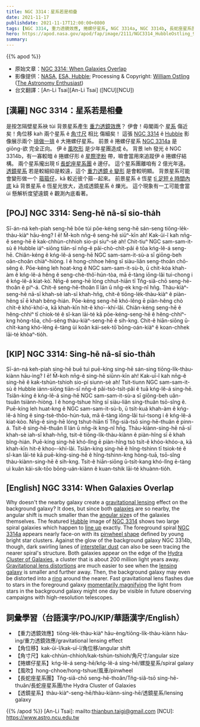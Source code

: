 ```yaml
---
title: NGC 3314：星系若是相疊
date: 2021-11-17
publishdate: 2021-11-17T12:00:00+0800
tags: [NGC 3314, 重力透鏡效應, 捲螺仔星系, NGC 3314a, NGC 3314b, 長蛇座星系團, 透鏡星系]
hero: https://apod.nasa.gov/apod/fap/image/2111/NGC3314_HubbleOstling_960.jpg
summary:
---
```


{{% apod %}}

- 原始文章：[NGC 3314: When Galaxies Overlap](https://apod.nasa.gov/apod/ap211117.html)
- 影像提供：[NASA](https://www.nasa.gov/), [ESA, Hubble](https://esahubble.org/); Processing & Copyright: [William Ostling](https://www.instagram.com/the_astronomy_enthusiast/) ([The Astronomy Enthusiast](https://theastroenthusiast.com/))
- 台文翻譯：[An-Li Tsai][An-Li Tsai] ([NCU][NCU])

## [漢羅] NGC 3314：星系若是相疊
是按怎隔壁星系袂 tùi 背景星系產生 [重力透鏡效應][gravitational lensing]？
伊會！毋閣兩个 [星系][galaxies] 傷近矣！角位移 kah 兩个星系 ê [角寸尺][angular size] 相比 傷細矣！
這張 [NGC 3314][NGC 3314] ê [Hubble][Hubble] 影像展示兩个 [排做一排][line up] ê 大捲螺仔星系。
前景 ê 捲螺仔星系 [NGC 3314a][NGC 3314a] 是 giōng-欲 完全正向。
伊 ê [風吹形][pinwheel shape] 是少年星團造成 ê。
背景 leh 發光 ê NGC 3314b，有一寡較暗 ê 捲螺仔形 ê [星際塗粉][interstellar dust] 帶，嘛會當用來追蹤伊 ê 捲螺仔結構。
兩个星系攏出現 tī [長蛇座星系團][Hydra Cluster of Galaxies] ê 邊仔。
這个星系團離咱有 2 億光年遠。
[透鏡星系][lensing galaxy] 若是較細抑是較遠，這个 [重力透鏡 ê 變形][Gravitational lens distortions t] 是會較明顯。
背景星系可能會變形做一个 [箍箍仔][ring]，kā 較近彼个箍--起來。
前景星系 ê 恆星 [tī 足短 ê 時間內底][momentarily magnifying] kā 背景星系 ê 恆星光放大，造成透鏡星系 ê 爍光。
這个現象有一工可能會當 ùi 懸解析度望遠鏡 ê 觀測內底看著。

## [POJ] NGC 3314: Seng-hē nā-sī sio-tha̍h
Sī-án-ná keh-piah seng-hē bōe tùi pōe-kéng seng-hē sán-seng tiōng-le̍k-thàu-kiàⁿ hāu-èng?
I ē! M̄-koh nn̄g-ê seng-hē siūⁿ-kīn ah! Kak-ūi-î kah nn̄g-ê seng-hē ê kak-chhùn-chhioh sio-pí siuⁿ-sè ah!
Chit-tiuⁿ NGC sam-sam-it-sù ê Hubble iáⁿ-siōng tiān-sī nn̄g-ê pâi-chò-chi̍t-pâi ê tōa kńg-lê-á seng-hē.
Chiân-kéng ê kńg-lê-á seng-hē NGC sam-sam-it-sù-a sī giōng-beh oân-choân chiàⁿ-hiòng.
I ê hong-chhoe hêng sī siàu-liân seng-thoân chō-sêng ê.
Pōe-kéng leh hoat-kng ê NGC sam-sam-it-sù-b, ū chi̍t-kóa khah-àm ê kńg-lê-á hêng ê seng-chè-thô͘-hún-tòa, mā ē-tàng iōng-lâi tui-chong i ê kńg-lê-á kiat-kò͘.
Nn̄g-ê seng-hē lóng chhut-hiān tī Tn̂g-siâ-chō seng-hē-thoân ê piⁿ-á.
Chit-ê seng-hē-thoân lî lán ū nn̄g-ek kng-nî hn̄g.
Thàu-kiàⁿ-seng-hē nā-sī khah-sè iah-sī khah-hn̄g, chit-ê tiōng-le̍k-thàu-kiàⁿ ê piàn-hêng sī ē khah bêng-hián.
Pōe-kéng seng-hē khó-lêng ē piàn-hêng chò chi̍t-ê khó͘-khó͘-a, kā khah-kīn hit-ê kho͘--khí-lâi.
Chiân-kéng seng-hē ê hêng-chhiⁿ tī chiok-té ê sî-kan lāi-té kā pōe-kéng-seng-hē ê hêng-chhiⁿ-kng hòng-tōa, chō-sêng thàu-kiàⁿ-seng-hē ê sih-kng.
Chit-ê hiān-siōng ū-chi̍t-kang khó-lêng ē-tàng ùi koân kái-sek-tō͘ bōng-oán-kiàⁿ ê koan-chhek lāi-té khòaⁿ-tio̍h.

## [KIP] NGC 3314: Sing-hē nā-sī sio-tha̍h
Sī-án-ná keh-piah sing-hē buē tuì puē-kíng sing-hē sán-sing tiōng-li̍k-thàu-kiànn hāu-ìng?
I ē! M̄-koh nn̄g-ê sing-hē siūnn-kīn ah! Kak-uī-î kah nn̄g-ê sing-hē ê kak-tshùn-tshioh sio-pí siunn-sè ah!
Tsit-tiunn NGC sam-sam-it-sù ê Hubble iánn-siōng tiān-sī nn̄g-ê pâi-tsò-tsi̍t-pâi ê tuā kńg-lê-á sing-hē.
Tsiân-kíng ê kńg-lê-á sing-hē NGC sam-sam-it-sù-a sī giōng-beh uân-tsuân tsiànn-hiòng.
I ê hong-tshue hîng sī siàu-liân sing-thuân tsō-sîng ê.
Puē-kíng leh huat-kng ê NGC sam-sam-it-sù-b, ū tsi̍t-kuá khah-àm ê kńg-lê-á hîng ê sing-tsè-thôo-hún-tuà, mā ē-tàng iōng-lâi tui-tsong i ê kńg-lê-á kiat-kòo.
Nn̄g-ê sing-hē lóng tshut-hiān tī Tn̂g-siâ-tsō sing-hē-thuân ê pinn-á.
Tsit-ê sing-hē-thuân lî lán ū nn̄g-ik kng-nî hn̄g.
Thàu-kiànn-sing-hē nā-sī khah-sè iah-sī khah-hn̄g, tsit-ê tiōng-li̍k-thàu-kiànn ê piàn-hîng sī ē khah bîng-hián.
Puē-kíng sing-hē khó-lîng ē piàn-hîng tsò tsi̍t-ê khóo-khóo-a, kā khah-kīn hit-ê khoo--khí-lâi.
Tsiân-kíng sing-hē ê hîng-tshinn tī tsiok-té ê sî-kan lāi-té kā puē-kíng-sing-hē ê hîng-tshinn-kng hòng-tuā, tsō-sîng thàu-kiànn-sing-hē ê sih-kng.
Tsit-ê hiān-siōng ū-tsi̍t-kang khó-lîng ē-tàng uì kuân kái-sik-tōo bōng-uán-kiànn ê kuan-tshik lāi-té khuànn-tio̍h.

## [English] NGC 3314: When Galaxies Overlap
Why doesn't the nearby galaxy create a [gravitational lensing][gravitational lensing] effect on the background galaxy?
It does, but since both [galaxies][galaxies] are so nearby, the angular shift is much smaller than the [angular size][angular size]s of the galaxies themselves.
The featured [Hubble][Hubble] image of [NGC 3314][NGC 3314] shows two large spiral galaxies which happen to [line up][line up] exactly.
The foreground spiral [NGC 3314a][NGC 3314a] appears nearly face-on with its [pinwheel shape][pinwheel shape] defined by young bright star clusters.
Against the glow of the background galaxy NGC 3314b, though, dark swirling lanes of [interstellar dust][interstellar dust] can also be seen tracing the nearer spiral's structure.
Both galaxies appear on the edge of the [Hydra Cluster of Galaxies][Hydra Cluster of Galaxies], a cluster that is about 200 million light years away.
[Gravitational lens distortions][Gravitational lens distortions e] are much easier to see when the [lensing galaxy][lensing galaxy] is smaller and further away.
Then, the background galaxy may even be distorted into a [ring][ring] around the nearer.
Fast gravitational lens flashes due to stars in the foreground galaxy [momentarily magnifying][momentarily magnifying] the light from stars in the background galaxy might one day be visible in future observing campaigns with high-resolution telescopes.

## 詞彙學習（台語漢字/POJ/KIP/華語漢字/English）
- 【重力透鏡效應】tiōng-le̍k-thàu-kiàⁿ hāu-èng/tiōng-li̍k-thàu-kiànn hāu-ìng/重力透鏡效應/gravitational lensing effect
- 【角位移】kak-ūi-î/kak-uī-î/角位移/angular shift
- 【角寸尺】kak-chhùn-chhioh/kak-tshùn-tshioh/角尺寸/angular size
- 【捲螺仔星系】kńg-lê-á seng-hē/kńg-lê-á sing-hē/螺旋星系/spiral galaxy
- 【風吹】hong-chhoe/hong-tshue/風車/pinwheel
- 【長蛇座星系團】Tn̂g-siâ-chō seng-hē-thoân/Tn̂g-siâ-tsō sing-hē-thuân/長蛇座星系團/the Hydra Cluster of Galaxies
- 【透鏡星系】thàu-kiàⁿ-seng-hē/thàu-kiànn-sing-hē/透鏡星系/lensing galaxy


{{% /apod %}}
[An-Li Tsai]: mailto:thianbun.taigi@gmail.com
[NCU]: https://www.astro.ncu.edu.tw

[gravitational lensing]:https://www.science.org.au/curious/space-time/gravitational-lensing
[galaxies]:https://spaceplace.nasa.gov/galaxy/en/
[angular size]:https://lonewolfonline.net/angular-size/
[Hubble]:https://www.nasa.gov/content/goddard/hubble-history-timeline
[NGC 3314]:https://en.wikipedia.org/wiki/NGC_3314
[line up]:https://i.redd.it/18w9o6xdiip21.jpg
[NGC 3314a]:https://ui.adsabs.harvard.edu/abs/2001AJ....122.1369K/abstract
[pinwheel shape]:https://apod.nasa.gov/apod/ap150614.html
[interstellar dust]:https://curator.jsc.nasa.gov/stardust/interstellardust.cfm
[Hydra Cluster of Galaxies]:https://apod.nasa.gov/apod/ap120512.html
[Gravitational lens distortions e]:https://apod.nasa.gov/apod/ap210823.html
[Gravitational lens distortions t]:https://apod.tw/daily/20210823/
[lensing galaxy]:https://www.reddit.com/r/Astronomy/comments/2peq2b/hey_guys_this_is_ngc_3314_according_to_nasa_this/
[ring]:https://apod.nasa.gov/apod/ap111221.html
[momentarily magnifying]:https://ui.adsabs.harvard.edu/abs/2003hst..prop.9977B/abstract
